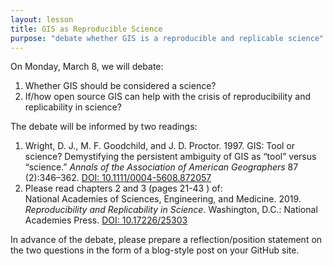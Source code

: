 ```yaml
---
layout: lesson
title: GIS as Reproducible Science
purpose: "debate whether GIS is a reproducible and replicable science"
---
```


On Monday, March 8, we will debate:
1. Whether GIS should be considered a science?
1. If/how open source GIS can help with the crisis of reproducibility and replicability in science?

The debate will be informed by two readings:

1. Wright, D. J., M. F. Goodchild, and J. D. Proctor. 1997. GIS: Tool or science? Demystifying the persistent ambiguity of GIS as “tool” versus “science.” *Annals of the Association of American Geographers* 87 (2):346–362. [DOI: 10.1111/0004-5608.872057](https://doi.org/10.1111/0004-5608.872057)
1. Please read chapters 2 and 3 (pages 21-43 ) of: <br>
National Academies of Sciences, Engineering, and Medicine. 2019. *Reproducibility and Replicability in Science*. Washington, D.C.: National Academies Press. [DOI: 10.17226/25303](https://doi.org/10.17226/25303)

In advance of the debate, please prepare a reflection/position statement on the two questions in the form of a blog-style post on your GitHub site.
